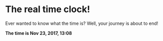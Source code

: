 # The real time clock!

Ever wanted to know what the time is? Well, your journey is about to end!

**The time is Nov 23, 2017, 13:08**